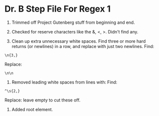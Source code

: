 # Dr. B Step File For Regex 1

1. Trimmed off Project Gutenberg stuff from beginning and end.
1. Checked for reserve characters like the &, <, >. Didn't find any.

1. Clean up extra unnecessary white spaces. Find three or more hard returns (or newlines) in a row, and replace with just two newlines. 
Find: 
```
\n{3,}
```
Replace:
```
\n\n
```
1. Removed leading white spaces from lines with:
Find:
```
^\s{2,}
```
Replace: leave empty to cut these off.
1. Added root element.
